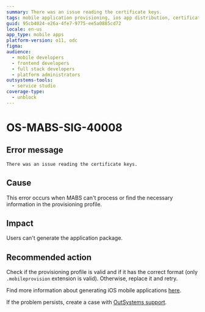 ```yaml
---
summary: There was an issue reading the certificate keys.
tags: mobile application provisioning, ios app distribution, certificate key errors, application package generation
guid: 95cb4024-e26a-4fe7-9775-ee5a0885cd72
locale: en-us
app_type: mobile apps
platform-version: o11, odc
figma:
audience:
  - mobile developers
  - frontend developers
  - full stack developers
  - platform administrators
outsystems-tools:
  - service studio
coverage-type:
  - unblock
---
```


# OS-MABS-SIG-40008

## Error message

`There was an issue reading the certificate keys.`

## Cause

This error occurs when MABS can't process or find the necessary information in the provisioning profile.

## Impact

Users can't generate the application package.

## Recommended action

Check if the provisioning profile is valid and if it has the correct format (only `.mobileprovision` extension is valid). Otherwise, replace it and retry.

Find more information about generating iOS mobile applications [here](https://success.outsystems.com/Documentation/11/Delivering_Mobile_Apps/Generate_and_Distribute_Your_Mobile_App/Generate_and_Publish_Your_Mobile_App_to_the_Mobile_App_Stores/Publish_Your_Mobile_iOS_Application_to_the_Apple_App_Store).

If the problem persists, create a case with [OutSystems support](https://www.outsystems.com/support/portal/open-support-case?ErrorCode=OS-MABS-SIG-40008).
